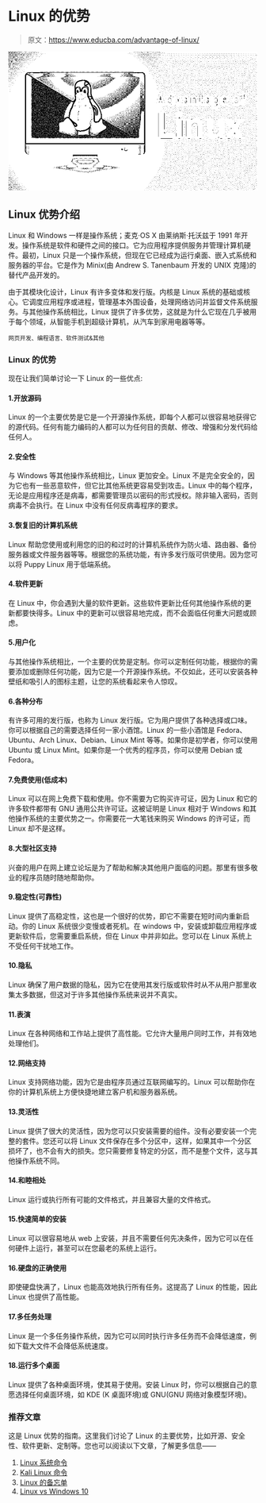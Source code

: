 # Linux 的优势

> 原文：<https://www.educba.com/advantage-of-linux/>

![advantage of linux](img/e023ba1a74621b2dcdcd6ed4024918a3.png)



## Linux 优势介绍

Linux 和 Windows 一样是操作系统；麦克·OS X 由莱纳斯·托沃兹于 1991 年开发。操作系统是软件和硬件之间的接口。它为应用程序提供服务并管理计算机硬件。最初，Linux 只是一个操作系统，但现在它已经成为运行桌面、嵌入式系统和服务器的平台。它是作为 Minix(由 Andrew S. Tanenbaum 开发的 UNIX 克隆)的替代产品开发的。

由于其模块化设计，Linux 有许多变体和发行版。内核是 Linux 系统的基础或核心。它调度应用程序或进程，管理基本外围设备，处理网络访问并监督文件系统服务。与其他操作系统相比，Linux 提供了许多优势，这就是为什么它现在几乎被用于每个领域，从智能手机到超级计算机，从汽车到家用电器等等。

<small>网页开发、编程语言、软件测试&其他</small>

### Linux 的优势

现在让我们简单讨论一下 Linux 的一些优点:

#### 1.开放源码

Linux 的一个主要优势是它是一个开源操作系统，即每个人都可以很容易地获得它的源代码。任何有能力编码的人都可以为任何目的贡献、修改、增强和分发代码给任何人。

#### 2.安全性

与 Windows 等其他操作系统相比，Linux 更加安全。Linux 不是完全安全的，因为它也有一些恶意软件，但它比其他系统更容易受到攻击。Linux 中的每个程序，无论是应用程序还是病毒，都需要管理员以密码的形式授权。除非输入密码，否则病毒不会执行。在 Linux 中没有任何反病毒程序的要求。

#### 3.恢复旧的计算机系统

Linux 帮助您使用或利用您的旧的和过时的计算机系统作为防火墙、路由器、备份服务器或文件服务器等等。根据您的系统功能，有许多发行版可供使用。因为您可以将 Puppy Linux 用于低端系统。

#### 4.软件更新

在 Linux 中，你会遇到大量的软件更新。这些软件更新比任何其他操作系统的更新都要快得多。Linux 中的更新可以很容易地完成，而不会面临任何重大问题或顾虑。

#### 5.用户化

与其他操作系统相比，一个主要的优势是定制。你可以定制任何功能，根据你的需要添加或删除任何功能，因为它是一个开源操作系统。不仅如此，还可以安装各种壁纸和吸引人的图标主题，让您的系统看起来令人惊叹。

#### 6.各种分布

有许多可用的发行版，也称为 Linux 发行版。它为用户提供了各种选择或口味。你可以根据自己的需要选择任何一家小酒馆。Linux 的一些小酒馆是 Fedora、Ubuntu、Arch Linux、Debian、Linux Mint 等等。如果你是初学者，你可以使用 Ubuntu 或 Linux Mint。如果你是一个优秀的程序员，你可以使用 Debian 或 Fedora。

#### 7.免费使用(低成本)

Linux 可以在网上免费下载和使用。你不需要为它购买许可证，因为 Linux 和它的许多软件都带有 GNU 通用公共许可证。这被证明是 Linux 相对于 Windows 和其他操作系统的主要优势之一。你需要花一大笔钱来购买 Windows 的许可证，而 Linux 却不是这样。

#### 8.大型社区支持

兴奋的用户在网上建立论坛是为了帮助和解决其他用户面临的问题。那里有很多敬业的程序员随时随地帮助你。

#### 9.稳定性(可靠性)

Linux 提供了高稳定性，这也是一个很好的优势，即它不需要在短时间内重新启动。你的 Linux 系统很少变慢或者死机。在 windows 中，安装或卸载应用程序或更新软件后，您需要重启系统，但在 Linux 中并非如此。您可以在 Linux 系统上不受任何干扰地工作。

#### 10.隐私

Linux 确保了用户数据的隐私，因为它在使用其发行版或软件时从不从用户那里收集太多数据，但这对于许多其他操作系统来说并不真实。

#### 11.表演

Linux 在各种网络和工作站上提供了高性能。它允许大量用户同时工作，并有效地处理他们。

#### 12.网络支持

Linux 支持网络功能，因为它是由程序员通过互联网编写的。Linux 可以帮助你在你的计算机系统上方便快捷地建立客户机和服务器系统。

#### 13.灵活性

Linux 提供了很大的灵活性，因为您可以只安装需要的组件。没有必要安装一个完整的套件。您还可以将 Linux 文件保存在多个分区中，这样，如果其中一个分区损坏了，也不会有大的损失。您只需要修复特定的分区，而不是整个文件，这与其他操作系统不同。

#### 14.和睦相处

Linux 运行或执行所有可能的文件格式，并且兼容大量的文件格式。

#### 15.快速简单的安装

Linux 可以很容易地从 web 上安装，并且不需要任何先决条件，因为它可以在任何硬件上运行，甚至可以在您最老的系统上运行。

#### 16.硬盘的正确使用

即使硬盘快满了，Linux 也能高效地执行所有任务。这提高了 Linux 的性能，因此 Linux 也提供了高性能。

#### 17.多任务处理

Linux 是一个多任务操作系统，因为它可以同时执行许多任务而不会降低速度，例如下载大文件不会降低系统速度。

#### 18.运行多个桌面

Linux 提供了各种桌面环境，使其易于使用。安装 Linux 时，你可以根据自己的意愿选择任何桌面环境，如 KDE (K 桌面环境)或 GNU(GNU 网络对象模型环境)。

### 推荐文章

这是 Linux 优势的指南。这里我们讨论了 Linux 的主要优势，比如开源、安全性、软件更新、定制等。您也可以阅读以下文章，了解更多信息——

1.  [Linux 系统命令](https://www.educba.com/linux-system-commands/)
2.  [Kali Linux 命令](https://www.educba.com/kali-linux-commands/)
3.  [Linux 的备忘单](https://www.educba.com/cheat-sheet-linux/)
4.  [Linux vs Windows 10](https://www.educba.com/linux-vs-windows-10/)






